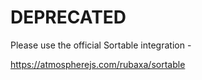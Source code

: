 DEPRECATED
==========

Please use the official Sortable integration - 

https://atmospherejs.com/rubaxa/sortable
